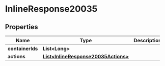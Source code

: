

# InlineResponse20035

## Properties

Name | Type | Description | Notes
------------ | ------------- | ------------- | -------------
**containerIds** | **List&lt;Long&gt;** |  |  [optional]
**actions** | [**List&lt;InlineResponse20035Actions&gt;**](InlineResponse20035Actions.md) |  |  [optional]



